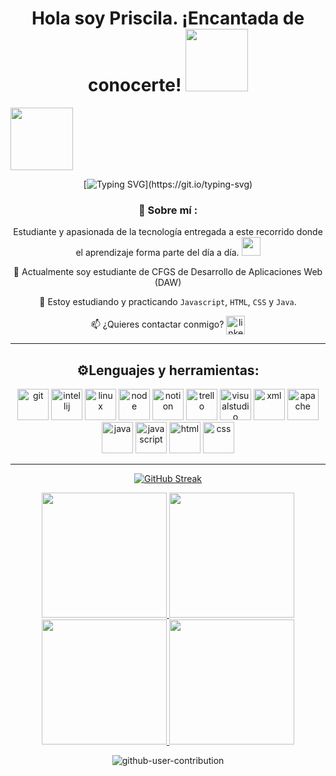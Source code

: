 <h1>
  <div align="center">
  Hola soy Priscila. ¡Encantada de conocerte!
  <img decoding="async" src="https://media0.giphy.com/media/v1.Y2lkPTc5MGI3NjExaHk3N3pkMW1nbjI2cWFkdGp1dXY4cXd2enhoNmtlMHBxdjNqamJ4cSZlcD12MV9pbnRlcm5hbF9naWZfYnlfaWQmY3Q9Zw/xUPGcEliCc7bETyfO8/giphy.gif" width="100px"/>
</h1> </div>
<div id="header" align="left">
<img decoding="async" src="![social-2deb6d7d43e7](https://github.com/user-attachments/assets/9334f70e-24c2-4f4c-89e2-0bb0d78c789c)"width="100px"/>
</p> 

<div align="center">

  
[![Typing SVG](https://readme-typing-svg.herokuapp.com?font=Jersey+10&size=50&duration=2000&pause=3000&color=8C63D59D&center=true&vCenter=true&width=435&lines=%C2%A1Bienvenido%2Fa+a+mi+GitHub!)](https://git.io/typing-svg)



### 🌷 Sobre mí : ###


Estudiante y apasionada de la tecnología entregada a este recorrido donde el aprendizaje forma parte del día a día. <img decoding="async" src="https://media.giphy.com/media/WUlplcMpOCEmTGBtBW/giphy.gif" width="30">

:telescope: Actualmente soy estudiante de CFGS de Desarrollo de Aplicaciones Web (DAW) 

:seedling: Estoy estudiando y practicando `Javascript`, `HTML`, `CSS` y `Java`. 

:mailbox: ¿Quieres contactar conmigo? 
<a href="https://www.linkedin.com/in/priscilaluis/" target="blank"><img align="center" src="https://github.com/user-attachments/assets/ee769e73-c5d4-49e1-b965-2491fd6d122b" alt="linkedin" height="30" width="30" /></a>

---
⚙Lenguajes y herramientas:
-


 <img src="https://cdn.jsdelivr.net/gh/devicons/devicon@latest/icons/git/git-original-wordmark.svg" height="50" alt="git" />
 
 <img src="https://cdn.jsdelivr.net/gh/devicons/devicon@latest/icons/intellij/intellij-original.svg" height="50" alt="intellij" />

 <img src="https://cdn.jsdelivr.net/gh/devicons/devicon@latest/icons/linux/linux-original.svg"  height="50" alt="linux" />
         
 <img src="https://cdn.jsdelivr.net/gh/devicons/devicon@latest/icons/nodejs/nodejs-original-wordmark.svg" height="50" alt="node" />

 <img src="https://cdn.jsdelivr.net/gh/devicons/devicon@latest/icons/notion/notion-original.svg" height="50" alt="notion" />
                  
<img src="https://cdn.jsdelivr.net/gh/devicons/devicon@latest/icons/trello/trello-original-wordmark.svg" height="50" alt="trello" />
          
<img src="https://cdn.jsdelivr.net/gh/devicons/devicon@latest/icons/visualstudio/visualstudio-original.svg" height="50" alt="visualstudio" />
          
   <img src="https://cdn.jsdelivr.net/gh/devicons/devicon@latest/icons/xml/xml-original.svg" height="50" alt="xml" />
          
  <img src="https://cdn.jsdelivr.net/gh/devicons/devicon@latest/icons/apache/apache-original-wordmark.svg" height="50" alt="apache" />
          
  <img src="https://cdn.jsdelivr.net/gh/devicons/devicon@latest/icons/java/java-original.svg" height="50" alt="java"  />
   
  <img src="https://cdn.jsdelivr.net/gh/devicons/devicon@latest/icons/javascript/javascript-original.svg" height="50" alt="javascript" />
  
  <img decoding="async" src="https://cdn.jsdelivr.net/gh/devicons/devicon@latest/icons/html5/html5-original-wordmark.svg" height="50" alt="html"/>
  
  <img decoding="async" src="https://cdn.jsdelivr.net/gh/devicons/devicon@latest/icons/css3/css3-original-wordmark.svg" height="50" alt="css"/>

---


[![GitHub Streak](https://streak-stats.demolab.com?user=huiishan99&theme=whatsapp-dark2&card_width=830)](https://git.io/streak-stats)

<a href="https://github.com/anuraghazra/github-readme-stats#gh-dark-mode-only">
  <img height=200 src="https://github-readme-stats.vercel.app/api?username=ResetMeNow&show_icons=true&theme=gotham#gh-dark-mode-only" />
</a>
<a href="https://github.com/anuraghazra/github-readme-stats#gh-dark-mode-only">
  <img height=200 src="https://github-readme-stats.vercel.app/api/top-langs/?username=ResetMeNow&layout=compact&langs_count=8&hide=jupyter%20notebook&card_width=330&theme=gotham#gh-dark-mode-only" />
</a>
<a href="https://github.com/anuraghazra/github-readme-stats#gh-light-mode-only">
  <img height=200 src="https://github-readme-stats.vercel.app/api?username=ResetMeNow&show_icons=true&theme=catppuccin_latte#gh-light-mode-only" />
</a>
<a href="https://github.com/anuraghazra/github-readme-stats#gh-light-mode-only">
  <img height=200 src="https://github-readme-stats.vercel.app/api/top-langs/?username=ResetMeNow&layout=compact&langs_count=8&hide=jupyter%20notebook&card_width=330&theme=catppuccin_latte#gh-light-mode-only" />
</a>


<div align="center">
  
![github-user-contribution](https://github.com/user-attachments/assets/6384524e-30cd-46ed-8c9e-ddfae16de29c)

</div>






